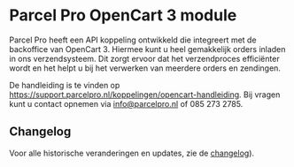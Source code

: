# Parcel Pro OpenCart 3 module

Parcel Pro heeft een API koppeling ontwikkeld die integreert met de backoffice van OpenCart 3.
Hiermee kunt u heel gemakkelijk orders inladen in ons verzendsysteem.
Dit zorgt ervoor dat het verzendproces efficiënter wordt en het helpt u bij het verwerken van meerdere orders en zendingen.

De handleiding is te vinden op https://support.parcelpro.nl/koppelingen/opencart-handleiding.
Bij vragen kunt u contact opnemen via [info@parcelpro.nl](mailto:info@parcelpro.nl) of 085 273 2785.

## Changelog

Voor alle historische veranderingen en updates, zie de [changelog](CHANGELOG.md)).
